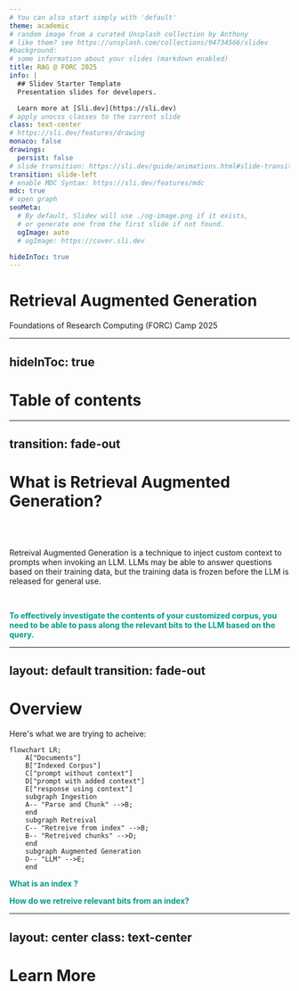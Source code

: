 ```yaml
---
# You can also start simply with 'default'
theme: academic
# random image from a curated Unsplash collection by Anthony
# like them? see https://unsplash.com/collections/94734566/slidev
#background: 
# some information about your slides (markdown enabled)
title: RAG @ FORC 2025
info: |
  ## Slidev Starter Template
  Presentation slides for developers.

  Learn more at [Sli.dev](https://sli.dev)
# apply unocss classes to the current slide
class: text-center
# https://sli.dev/features/drawing
monaco: false
drawings:
  persist: false
# slide transition: https://sli.dev/guide/animations.html#slide-transitions
transition: slide-left
# enable MDC Syntax: https://sli.dev/features/mdc
mdc: true
# open graph
seoMeta:
  # By default, Slidev will use ./og-image.png if it exists,
  # or generate one from the first slide if not found.
  ogImage: auto
  # ogImage: https://cover.sli.dev

hideInToc: true
---
```


# Retrieval Augmented Generation
Foundations of Research Computing (FORC) Camp 2025


<div class="abs-br m-6 text-xl">
  <a href="https://github.com/slidevjs/slidev" target="_blank" class="slidev-icon-btn">
    <carbon:logo-github />
  </a>
</div>

<!--
The last comment block of each slide will be treated as slide notes. It will be visible and editable in Presenter Mode along with the slide. [Read more in the docs](https://sli.dev/guide/syntax.html#notes)
-->


---
hideInToc: true
---

# Table of contents

<Toc text-sm minDepth="1" maxDepth="1" />


---
transition: fade-out
---

# What is Retrieval Augmented Generation?

<br>
<br>

Retreival Augmented Generation is a technique to inject custom context to prompts when invoking an LLM. LLMs may be able to answer questions based on their training data, but the training 
data is frozen before the LLM is released for general use. 

<br>


<p style="color:#009b8a" v-click>
  <b>
    To effectively investigate the contents of your customized corpus, you need to be able to pass along the relevant bits to the LLM based on the query.
  </b>
</p>

<!--
Here is another comment.
-->

---
layout: default
transition: fade-out
---
# Overview

Here's what we are trying to acheive:
<br>

```mermaid
flowchart LR;
    A["Documents"]
    B["Indexed Corpus"]
    C["prompt without context"]
    D["prompt with added context"]
    E["response using context"]
    subgraph Ingestion
    A-- "Parse and Chunk" -->B;
    end
    subgraph Retreival
    C-- "Retreive from index" -->B;
    B-- "Retreived chunks" -->D;
    end
    subgraph Augmented Generation
    D-- "LLM" -->E;
    end
```

<p style="color:#009b8a" v-click>
  <b>
    What is an <span v-mark="{at:1, type:'underline'}"> index </span> ?
  </b>
</p>

<p style="color:#009b8a" v-click>
  <b>
    How do we <span v-mark="{at:2, type:'underline'}"> retreive </span> relevant bits from an index?
  </b>
</p>

<!--
Here is another comment.
-->


---
layout: center
class: text-center
---

# Learn More


<PoweredBySlidev mt-10 />

